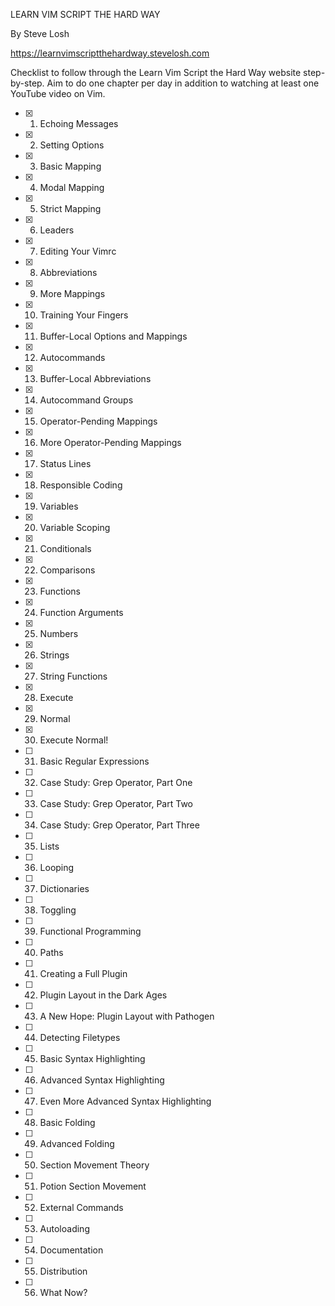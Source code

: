 LEARN VIM SCRIPT THE HARD WAY

By Steve Losh

https://learnvimscriptthehardway.stevelosh.com

Checklist to follow through the Learn Vim Script the Hard Way website step-by-step.
Aim to do one chapter per day in addition to watching at least one YouTube video on
Vim.


- [x] 1. Echoing Messages
- [x] 2. Setting Options
- [x] 3. Basic Mapping
- [x] 4. Modal Mapping
- [x] 5. Strict Mapping
- [x] 6. Leaders
- [x] 7. Editing Your Vimrc
- [x] 8. Abbreviations
- [x] 9. More Mappings
- [x] 10. Training Your Fingers
- [x] 11. Buffer-Local Options and Mappings
- [x] 12. Autocommands
- [x] 13. Buffer-Local Abbreviations
- [x] 14. Autocommand Groups
- [x] 15. Operator-Pending Mappings
- [x] 16. More Operator-Pending Mappings
- [x] 17. Status Lines
- [x] 18. Responsible Coding
- [x] 19. Variables
- [x] 20. Variable Scoping
- [x] 21. Conditionals
- [x] 22. Comparisons
- [x] 23. Functions
- [x] 24. Function Arguments
- [x] 25. Numbers
- [x] 26. Strings
- [x] 27. String Functions
- [x] 28. Execute
- [x] 29. Normal
- [x] 30. Execute Normal!
- [ ] 31. Basic Regular Expressions
- [ ] 32. Case Study: Grep Operator, Part One
- [ ] 33. Case Study: Grep Operator, Part Two
- [ ] 34. Case Study: Grep Operator, Part Three
- [ ] 35. Lists
- [ ] 36. Looping
- [ ] 37. Dictionaries
- [ ] 38. Toggling
- [ ] 39. Functional Programming
- [ ] 40. Paths
- [ ] 41. Creating a Full Plugin
- [ ] 42. Plugin Layout in the Dark Ages
- [ ] 43. A New Hope: Plugin Layout with Pathogen
- [ ] 44. Detecting Filetypes
- [ ] 45. Basic Syntax Highlighting
- [ ] 46. Advanced Syntax Highlighting
- [ ] 47. Even More Advanced Syntax Highlighting
- [ ] 48. Basic Folding
- [ ] 49. Advanced Folding
- [ ] 50. Section Movement Theory
- [ ] 51. Potion Section Movement
- [ ] 52. External Commands
- [ ] 53. Autoloading
- [ ] 54. Documentation
- [ ] 55. Distribution
- [ ] 56. What Now?
